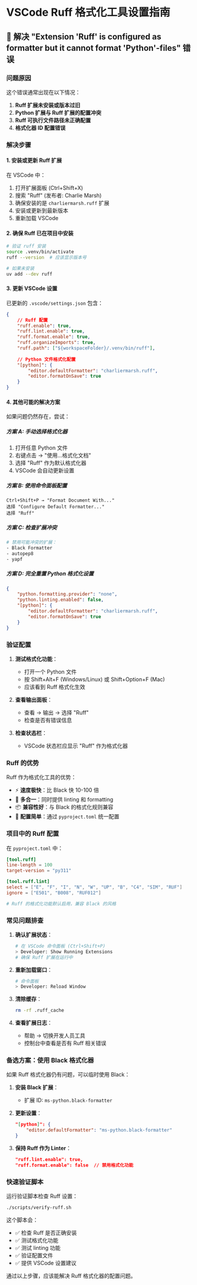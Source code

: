 # VSCode Ruff 格式化工具设置指南

## 🔧 解决 "Extension 'Ruff' is configured as formatter but it cannot format 'Python'-files" 错误

### 问题原因

这个错误通常出现在以下情况：

1. **Ruff 扩展未安装或版本过旧**
2. **Python 扩展与 Ruff 扩展的配置冲突**
3. **Ruff 可执行文件路径未正确配置**
4. **格式化器 ID 配置错误**

### 解决步骤

#### 1. 安装或更新 Ruff 扩展

在 VSCode 中：
1. 打开扩展面板 (Ctrl+Shift+X)
2. 搜索 "Ruff" (发布者: Charlie Marsh)
3. 确保安装的是 `charliermarsh.ruff` 扩展
4. 安装或更新到最新版本
5. 重新加载 VSCode

#### 2. 确保 Ruff 已在项目中安装

```bash
# 验证 ruff 安装
source .venv/bin/activate
ruff --version  # 应该显示版本号

# 如果未安装
uv add --dev ruff
```

#### 3. 更新 VSCode 设置

已更新的 `.vscode/settings.json` 包含：

```json
{
    // Ruff 配置
    "ruff.enable": true,
    "ruff.lint.enable": true,
    "ruff.format.enable": true,
    "ruff.organizeImports": true,
    "ruff.path": ["${workspaceFolder}/.venv/bin/ruff"],
    
    // Python 文件格式化配置
    "[python]": {
        "editor.defaultFormatter": "charliermarsh.ruff",
        "editor.formatOnSave": true
    }
}
```

#### 4. 其他可能的解决方案

如果问题仍然存在，尝试：

##### 方案 A: 手动选择格式化器
1. 打开任意 Python 文件
2. 右键点击 → "使用...格式化文档"
3. 选择 "Ruff" 作为默认格式化器
4. VSCode 会自动更新设置

##### 方案 B: 使用命令面板配置
```
Ctrl+Shift+P → "Format Document With..."
选择 "Configure Default Formatter..."
选择 "Ruff"
```

##### 方案 C: 检查扩展冲突
```bash
# 禁用可能冲突的扩展：
- Black Formatter
- autopep8
- yapf
```

##### 方案 D: 完全重置 Python 格式化设置
```json
{
    "python.formatting.provider": "none",
    "python.linting.enabled": false,
    "[python]": {
        "editor.defaultFormatter": "charliermarsh.ruff",
        "editor.formatOnSave": true
    }
}
```

### 验证配置

1. **测试格式化功能**：
   - 打开一个 Python 文件
   - 按 Shift+Alt+F (Windows/Linux) 或 Shift+Option+F (Mac)
   - 应该看到 Ruff 格式化生效

2. **查看输出面板**：
   - 查看 → 输出 → 选择 "Ruff"
   - 检查是否有错误信息

3. **检查状态栏**：
   - VSCode 状态栏应显示 "Ruff" 作为格式化器

### Ruff 的优势

Ruff 作为格式化工具的优势：
- ⚡ **速度极快**：比 Black 快 10-100 倍
- 🔧 **多合一**：同时提供 linting 和 formatting
- 📦 **兼容性好**：与 Black 的格式化规则兼容
- 🎯 **配置简单**：通过 `pyproject.toml` 统一配置

### 项目中的 Ruff 配置

在 `pyproject.toml` 中：

```toml
[tool.ruff]
line-length = 100
target-version = "py311"

[tool.ruff.lint]
select = ["E", "F", "I", "N", "W", "UP", "B", "C4", "SIM", "RUF"]
ignore = ["E501", "B008", "RUF012"]

# Ruff 的格式化功能默认启用，兼容 Black 的风格
```

### 常见问题排查

1. **确认扩展状态**：
   ```bash
   # 在 VSCode 命令面板 (Ctrl+Shift+P)
   > Developer: Show Running Extensions
   # 确保 Ruff 扩展在运行中
   ```

2. **重新加载窗口**：
   ```bash
   # 命令面板
   > Developer: Reload Window
   ```

3. **清除缓存**：
   ```bash
   rm -rf .ruff_cache
   ```

4. **查看扩展日志**：
   - 帮助 → 切换开发人员工具
   - 控制台中查看是否有 Ruff 相关错误

### 备选方案：使用 Black 格式化器

如果 Ruff 格式化器仍有问题，可以临时使用 Black：

1. **安装 Black 扩展**：
   - 扩展 ID: `ms-python.black-formatter`

2. **更新设置**：
   ```json
   "[python]": {
       "editor.defaultFormatter": "ms-python.black-formatter"
   }
   ```

3. **保持 Ruff 作为 Linter**：
   ```json
   "ruff.lint.enable": true,
   "ruff.format.enable": false  // 禁用格式化功能
   ```

### 快速验证脚本

运行验证脚本检查 Ruff 设置：

```bash
./scripts/verify-ruff.sh
```

这个脚本会：
- ✅ 检查 Ruff 是否正确安装
- ✅ 测试格式化功能
- ✅ 测试 linting 功能
- ✅ 验证配置文件
- ✅ 提供 VSCode 设置建议

通过以上步骤，应该能解决 Ruff 格式化器的配置问题。